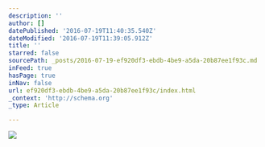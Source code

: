 ```yaml
---
description: ''
author: []
datePublished: '2016-07-19T11:40:35.540Z'
dateModified: '2016-07-19T11:39:05.912Z'
title: ''
starred: false
sourcePath: _posts/2016-07-19-ef920df3-ebdb-4be9-a5da-20b87ee1f93c.md
inFeed: true
hasPage: true
inNav: false
url: ef920df3-ebdb-4be9-a5da-20b87ee1f93c/index.html
_context: 'http://schema.org'
_type: Article

---
```

![](https://the-grid-user-content.s3-us-west-2.amazonaws.com/dc42bbb1-a3fa-4931-b757-7d03a37b3ea1.jpg)